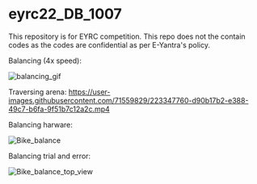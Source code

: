 # eyrc22_DB_1007
This repository is for EYRC competition. This repo does not the contain codes as the codes are confidential as per E-Yantra's policy.

Balancing (4x speed):

![balancing_gif](https://user-images.githubusercontent.com/71559829/223351717-a59470cb-1c5c-4624-9655-9d846a4b282b.gif)

Traversing arena:
https://user-images.githubusercontent.com/71559829/223347760-d90b17b2-e388-49c7-b6fa-9f51b7c12a2c.mp4

Balancing harware:

![Bike_balance](https://user-images.githubusercontent.com/71559829/223374994-cd8870e0-e7e0-4d5e-a333-e0316b38bf56.gif)

Balancing trial and error:

![Bike_balance_top_view](https://user-images.githubusercontent.com/71559829/223376202-2bfb4e34-efd2-456d-9721-f3e2fea62d92.gif)
